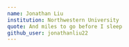 ```yaml
---
name: Jonathan Liu
institution: Northwestern University
quote: And miles to go before I sleep
github_user: jonathanliu22
---
```

